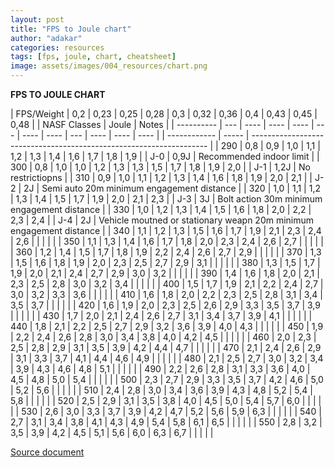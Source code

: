 ```yaml
---
layout: post
title: "FPS to Joule chart"
author: "adakar"
categories: resources
tags: [fps, joule, chart, cheatsheet]
image: assets/images/004_resources/chart.png
---
```



**FPS TO JOULE CHART**

| FPS/Weight | 0,2 | 0,23 | 0,25 | 0,28 | 0,3 | 0,32 | 0,36 | 0,4 | 0,43 | 0,45 | 0,48 |  | NASF Classes | Joule | Notes                                                               |
| ---------- | --- | ---- | ---- | ---- | --- | ---- | ---- | --- | ---- | ---- | ---- |  | ------------ | ----- | ------------------------------------------------------------------- |
| 290        | 0,8 | 0,9  | 1,0  | 1,1  | 1,2 | 1,3  | 1,4  | 1,6 | 1,7  | 1,8  | 1,9  |  | J-0          | 0,9J  | Recommended indoor limit                                            |
| 300        | 0,8 | 1,0  | 1,0  | 1,2  | 1,3 | 1,3  | 1,5  | 1,7 | 1,8  | 1,9  | 2,0  |  | J-1          | 1,2J  | No restrictiopns                                                    |
| 310        | 0,9 | 1,0  | 1,1  | 1,2  | 1,3 | 1,4  | 1,6  | 1,8 | 1,9  | 2,0  | 2,1  |  | J-2          | 2J    | Semi auto 20m minimum engagement distance                           |
| 320        | 1,0 | 1,1  | 1,2  | 1,3  | 1,4 | 1,5  | 1,7  | 1,9 | 2,0  | 2,1  | 2,3  |  | J-3          | 3J    | Bolt action 30m minimum engagement distance                         |
| 330        | 1,0 | 1,2  | 1,3  | 1,4  | 1,5 | 1,6  | 1,8  | 2,0 | 2,2  | 2,3  | 2,4  |  | J-4          | 2J    | Vehicle moutned or stationary weapn 20m minimum engagement distance |
| 340        | 1,1 | 1,2  | 1,3  | 1,5  | 1,6 | 1,7  | 1,9  | 2,1 | 2,3  | 2,4  | 2,6  |  |              |       |                                                                     |
| 350        | 1,1 | 1,3  | 1,4  | 1,6  | 1,7 | 1,8  | 2,0  | 2,3 | 2,4  | 2,6  | 2,7  |  |              |       |                                                                     |
| 360        | 1,2 | 1,4  | 1,5  | 1,7  | 1,8 | 1,9  | 2,2  | 2,4 | 2,6  | 2,7  | 2,9  |  |              |       |                                                                     |
| 370        | 1,3 | 1,5  | 1,6  | 1,8  | 1,9 | 2,0  | 2,3  | 2,5 | 2,7  | 2,9  | 3,1  |  |              |       |                                                                     |
| 380        | 1,3 | 1,5  | 1,7  | 1,9  | 2,0 | 2,1  | 2,4  | 2,7 | 2,9  | 3,0  | 3,2  |  |              |       |                                                                     |
| 390        | 1,4 | 1,6  | 1,8  | 2,0  | 2,1 | 2,3  | 2,5  | 2,8 | 3,0  | 3,2  | 3,4  |  |              |       |                                                                     |
| 400        | 1,5 | 1,7  | 1,9  | 2,1  | 2,2 | 2,4  | 2,7  | 3,0 | 3,2  | 3,3  | 3,6  |  |              |       |                                                                     |
| 410        | 1,6 | 1,8  | 2,0  | 2,2  | 2,3 | 2,5  | 2,8  | 3,1 | 3,4  | 3,5  | 3,7  |  |              |       |                                                                     |
| 420        | 1,6 | 1,9  | 2,0  | 2,3  | 2,5 | 2,6  | 2,9  | 3,3 | 3,5  | 3,7  | 3,9  |  |              |       |                                                                     |
| 430        | 1,7 | 2,0  | 2,1  | 2,4  | 2,6 | 2,7  | 3,1  | 3,4 | 3,7  | 3,9  | 4,1  |  |              |       |                                                                     |
| 440        | 1,8 | 2,1  | 2,2  | 2,5  | 2,7 | 2,9  | 3,2  | 3,6 | 3,9  | 4,0  | 4,3  |  |              |       |                                                                     |
| 450        | 1,9 | 2,2  | 2,4  | 2,6  | 2,8 | 3,0  | 3,4  | 3,8 | 4,0  | 4,2  | 4,5  |  |              |       |                                                                     |
| 460        | 2,0 | 2,3  | 2,5  | 2,8  | 2,9 | 3,1  | 3,5  | 3,9 | 4,2  | 4,4  | 4,7  |  |              |       |                                                                     |
| 470        | 2,1 | 2,4  | 2,6  | 2,9  | 3,1 | 3,3  | 3,7  | 4,1 | 4,4  | 4,6  | 4,9  |  |              |       |                                                                     |
| 480        | 2,1 | 2,5  | 2,7  | 3,0  | 3,2 | 3,4  | 3,9  | 4,3 | 4,6  | 4,8  | 5,1  |  |              |       |                                                                     |
| 490        | 2,2 | 2,6  | 2,8  | 3,1  | 3,3 | 3,6  | 4,0  | 4,5 | 4,8  | 5,0  | 5,4  |  |              |       |                                                                     |
| 500        | 2,3 | 2,7  | 2,9  | 3,3  | 3,5 | 3,7  | 4,2  | 4,6 | 5,0  | 5,2  | 5,6  |  |              |       |                                                                     |
| 510        | 2,4 | 2,8  | 3,0  | 3,4  | 3,6 | 3,9  | 4,3  | 4,8 | 5,2  | 5,4  | 5,8  |  |              |       |                                                                     |
| 520        | 2,5 | 2,9  | 3,1  | 3,5  | 3,8 | 4,0  | 4,5  | 5,0 | 5,4  | 5,7  | 6,0  |  |              |       |                                                                     |
| 530        | 2,6 | 3,0  | 3,3  | 3,7  | 3,9 | 4,2  | 4,7  | 5,2 | 5,6  | 5,9  | 6,3  |  |              |       |                                                                     |
| 540        | 2,7 | 3,1  | 3,4  | 3,8  | 4,1 | 4,3  | 4,9  | 5,4 | 5,8  | 6,1  | 6,5  |  |              |       |                                                                     |
| 550        | 2,8 | 3,2  | 3,5  | 3,9  | 4,2 | 4,5  | 5,1  | 5,6 | 6,0  | 6,3  | 6,7  |  |              |       |                                                                     |


[Source document](/assets/files/nasf-fps-joule-chart.xlsx)